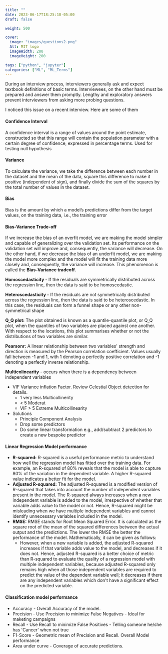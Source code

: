 ```yaml
---
title: ""
date: 2023-06-17T18:25:18-05:00
draft: false

weight: 500

cover:
  image: "images/questions2.png"
  Alt: MIT logo
  imageWidth: 200
  imageHeight: 200

tags: ["python", "jupyter"]
categories: ["ML", "ML_Terms"]
---
```


During an interview process, interviewers generally ask and expect textbook definitions of basic terms. Interviewees, on the other hand must be prepared and answer them promptly. Lengthy and exploratory answers prevent interviewers from asking more probing questions.

I noticed this issue on a recent interview. Here are some of them

#### Confidence Interval

A confidence interval is a range of values around the point estimate, constructed so that this range will contain the population parameter with a certain degree of confidence, expressed in percentage terms. Used for testing null hypothesis

#### Variance

To calculate the variance, we take the difference between each number in the dataset and the mean of the data, square this difference to make it positive (independent of sign), and finally divide the sum of the squares by the total number of values in the dataset.

#### Bias

Bias is the amount by which a model’s predictions differ from the target values, on the training data, i.e., the training error

#### Bias-Variance Trade-off

If we increase the bias of an overfit model, we are making the model simpler and capable of generalizing over the validation set. Its performance on the validation set will improve and, consequently, the variance will decrease. On the other hand, if we decrease the bias of an underfit model, we are making the model more complex and the model will fit the training data more closely and, consequently, the variance will increase. This phenomenon is called the **Bias-Variance tradeoff.**

**Homoscedasticity -** If the residuals are symmetrically distributed across the regression line, then the data is said to be homoscedastic.

**Heteroscedasticity -** If the residuals are not symmetrically distributed across the regression line, then the data is said to be heteroscedastic. In this case, the residuals can form a funnel shape or any other non-symmetrical shape

**Q_Q plot:** The plot obtained is known as a quantile-quantile plot, or Q_Q plot, when the quantiles of two variables are placed against one another. With respect to the locations, this plot summarises whether or not the distributions of two variables are similar.

**Pearsonr:** A linear relationship between two variables' strength and direction is measured by the Pearson correlation coefficient. Values usually fall between -1 and 1, with 1 denoting a perfectly positive correlation and -1 denoting a perfectly inverse relationship.

**Multicolinearity** - occurs when there is a dependency between independent variables

- VIF Variance inflation Factor. Review Celestial Object detection for details.
  - 1 very less Multicollinerity
  - < 5 Moderat
  - VIF > 5 Extreme Multicollinearity
- Solutions
  - Principle Component Analysis
  - Drop some predictors
  - Do some linear transformation e.g., add/subtract 2 predictors to create a new bespoke predictor

#### Linear Regression Model performance

- **R-squared:** R-squared is a useful performance metric to understand how well the regression model has fitted over the training data. For example, an R-squared of 80% reveals that the model is able to capture 80% of the variation in the dependent variable. A higher R-squared value indicates a better fit for the model.
- **Adjusted R-squared:** The adjusted R-squared is a modified version of R-squared that takes into account the number of independent variables present in the model. The R-squared always increases when a new independent variable is added to the model, irrespective of whether that variable adds value to the model or not. Hence, R-squared might be misleading when we have multiple independent variables and cannot identify unnecessary variables included in the model.
- **RMSE:** RMSE stands for Root Mean Squared Error. It is calculated as the square root of the mean of the squared differences between the actual output and the predictions. The lower the RMSE the better the performance of the model. Mathematically, it can be given as follows:
  - However, when a new variable is added, the adjusted R-squared increases if that variable adds value to the model, and decreases if it does not. Hence, adjusted R-squared is a better choice of metric than R-squared to evaluate the quality of a regression model with multiple independent variables, because adjusted R-squared only remains high when all those independent variables are required to predict the value of the dependent variable well; it decreases if there are any independent variables which don't have a significant effect on the predicted variable.

#### Classification model performance

- Accuracy - Overall Accuracy of the model.
- Precision - Use Precision to minimize False Negatives - Ideal for maketing campaigns
- Recall - Use Recall to minimize False Positives - Telling someone he/she has 'Cancer' when not true
- F1-Score - Geometric mean of Precision and Recall. Overall Model performance
- Area under curve - Coverage of accurate predictions.
